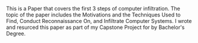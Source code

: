 This is a Paper that covers the first 3 steps of computer infiltration. The topic of the paper includes the Motivations and the Techniques Used to Find, Conduct Reconnaissance On, and Infiltrate Computer Systems. I wrote and resurced this paper as part of my Capstone Project for by Bachelor's Degree.
